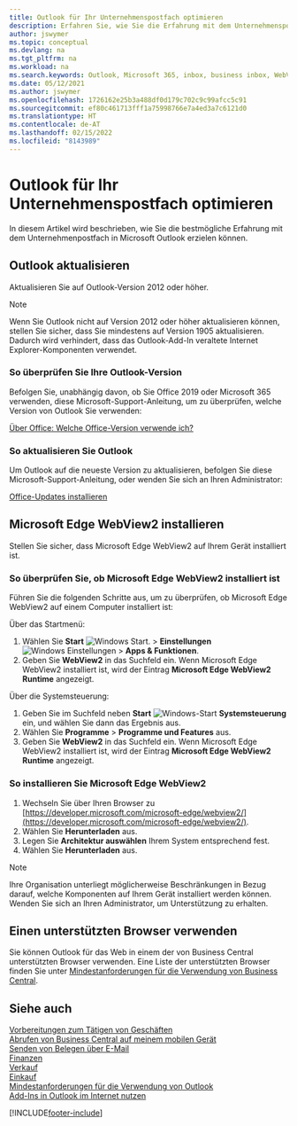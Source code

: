 ```yaml
---
title: Outlook für Ihr Unternehmenspostfach optimieren
description: Erfahren Sie, wie Sie die Erfahrung mit dem Unternehmenspostfach in Microsoft Outlook verbessern können.
author: jswymer
ms.topic: conceptual
ms.devlang: na
ms.tgt_pltfrm: na
ms.workload: na
ms.search.keywords: Outlook, Microsoft 365, inbox, business inbox, WebView2, Edge, addin, add-in
ms.date: 05/12/2021
ms.author: jswymer
ms.openlocfilehash: 1726162e25b3a488df0d179c702c9c99afcc5c91
ms.sourcegitcommit: ef80c461713fff1a75998766e7a4ed3a7c6121d0
ms.translationtype: HT
ms.contentlocale: de-AT
ms.lasthandoff: 02/15/2022
ms.locfileid: "8143989"
---
```

# <a name="optimizing-outlook-for-your-business-inbox"></a>Outlook für Ihr Unternehmenspostfach optimieren 

In diesem Artikel wird beschrieben, wie Sie die bestmögliche Erfahrung mit dem Unternehmenpostfach in Microsoft Outlook erzielen können. 

## <a name="update-outlook"></a>Outlook aktualisieren

Aktualisieren Sie auf Outlook-Version 2012 oder höher.

> [!NOTE]
> Wenn Sie Outlook nicht auf Version 2012 oder höher aktualisieren können, stellen Sie sicher, dass Sie mindestens auf Version 1905 aktualisieren. Dadurch wird verhindert, dass das Outlook-Add-In veraltete Internet Explorer-Komponenten verwendet.

### <a name="how-to-check-your-version-of-outlook"></a>So überprüfen Sie Ihre Outlook-Version

Befolgen Sie, unabhängig davon, ob Sie Office 2019 oder Microsoft 365 verwenden, diese Microsoft-Support-Anleitung, um zu überprüfen, welche Version von Outlook Sie verwenden:  

[Über Office: Welche Office-Version verwende ich?](https://support.microsoft.com/office/about-office-what-version-of-office-am-i-using-932788b8-a3ce-44bf-bb09-e334518b8b19)

### <a name="how-to-update-outlook"></a>So aktualisieren Sie Outlook

Um Outlook auf die neueste Version zu aktualisieren, befolgen Sie diese Microsoft-Support-Anleitung, oder wenden Sie sich an Ihren Administrator:

[Office-Updates installieren](https://support.microsoft.com/office/install-office-updates-2ab296f3-7f03-43a2-8e50-46de917611c5)

## <a name="install-microsoft-edge-webview2"></a>Microsoft Edge WebView2 installieren

Stellen Sie sicher, dass Microsoft Edge WebView2 auf Ihrem Gerät installiert ist.

### <a name="how-to-check-if-microsoft-edge-webview2-is-installed"></a>So überprüfen Sie, ob Microsoft Edge WebView2 installiert ist 

Führen Sie die folgenden Schritte aus, um zu überprüfen, ob Microsoft Edge WebView2 auf einem Computer installiert ist:

Über das Startmenü:

1. Wählen Sie **Start** ![Windows Start.](media/windows-start-icon.png "Symbol für Windows-Start") > **Einstellungen** ![Windows Einstellungen](media/windows-settings-icon.png "Symbol für Windows-Einstellungen") > **Apps & Funktionen**.
2. Geben Sie **WebView2** in das Suchfeld ein. Wenn Microsoft Edge WebView2 installiert ist, wird der Eintrag **Microsoft Edge WebView2 Runtime** angezeigt.

Über die Systemsteuerung:

1. Geben Sie im Suchfeld neben **Start** ![Windows-Start](media/windows-start-icon.png "Symbol für Windows-Start") **Systemsteuerung** ein, und wählen Sie dann das Ergebnis aus.
2. Wählen Sie **Programme** > **Programme und Features** aus.
3. Geben Sie **WebView2** in das Suchfeld ein. Wenn Microsoft Edge WebView2 installiert ist, wird der Eintrag **Microsoft Edge WebView2 Runtime** angezeigt.

### <a name="how-to-install-microsoft-edge-webview2"></a>So installieren Sie Microsoft Edge WebView2 

1. Wechseln Sie über Ihren Browser zu [https://developer.microsoft.com/microsoft-edge/webview2/](https://developer.microsoft.com/microsoft-edge/webview2/).
2. Wählen Sie **Herunterladen** aus.
3. Legen Sie **Architektur auswählen** Ihrem System entsprechend fest.
4. Wählen Sie **Herunterladen** aus.

> [!NOTE]
> Ihre Organisation unterliegt möglicherweise Beschränkungen in Bezug darauf, welche Komponenten auf Ihrem Gerät installiert werden können. Wenden Sie sich an Ihren Administrator, um Unterstützung zu erhalten.

## <a name="use-a-supported-browser"></a>Einen unterstützten Browser verwenden

Sie können Outlook für das Web in einem der von Business Central unterstützten Browser verwenden. Eine Liste der unterstützten Browser finden Sie unter [Mindestanforderungen für die Verwendung von Business Central](product-requirements.md#browsers).

## <a name="see-also"></a>Siehe auch

[Vorbereitungen zum Tätigen von Geschäften](ui-get-ready-business.md)  
[Abrufen von Business Central auf meinem mobilen Gerät](install-mobile-app.md)  
[Senden von Belegen über E-Mail](ui-how-send-documents-email.md)  
[Finanzen](finance.md)  
[Verkauf](sales-manage-sales.md)  
[Einkauf](purchasing-manage-purchasing.md)  
[Mindestanforderungen für die Verwendung von Outlook](product-requirements.md#outlook)  
[Add-Ins in Outlook im Internet nutzen](https://support.office.com/article/Using-Add-ins-in-Outlook-on-the-web-8f2ce816-5df4-44a5-958c-f7f9d6dabdce?appver=OWB150)  


[!INCLUDE[footer-include](includes/footer-banner.md)]